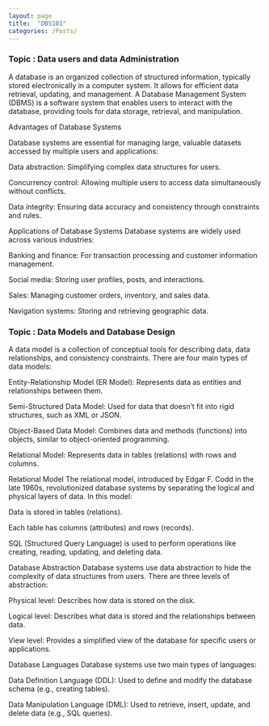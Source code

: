 ```yaml
---
layout: page
title:  "DBS101"
categories: /Posts/
---
```


### Topic : Data users and data Administration

A database is an organized collection of structured information, typically stored electronically in a computer system. It allows for efficient data retrieval, updating, and management. A Database Management System (DBMS) is a software system that enables users to interact with the database, providing tools for data storage, retrieval, and manipulation.


Advantages of Database Systems

Database systems are essential for managing large, valuable datasets accessed by multiple users and applications:


Data abstraction: Simplifying complex data structures for users.

Concurrency control: Allowing multiple users to access data simultaneously without conflicts.

Data integrity: Ensuring data accuracy and consistency through constraints and rules.

Applications of Database Systems
Database systems are widely used across various industries:

Banking and finance: For transaction processing and customer information management.

Social media: Storing user profiles, posts, and interactions.

Sales: Managing customer orders, inventory, and sales data.

Navigation systems: Storing and retrieving geographic data.

### Topic : Data Models and Database Design

A data model is a collection of conceptual tools for describing data, data relationships, and consistency constraints. There are four main types of data models:

Entity-Relationship Model (ER Model): Represents data as entities and relationships between them.

Semi-Structured Data Model: Used for data that doesn’t fit into rigid structures, such as XML or JSON.

Object-Based Data Model: Combines data and methods (functions) into objects, similar to object-oriented programming.

Relational Model: Represents data in tables (relations) with rows and columns.

Relational Model
The relational model, introduced by Edgar F. Codd in the late 1960s, revolutionized database systems by separating the logical and physical layers of data. In this model:

Data is stored in tables (relations).

Each table has columns (attributes) and rows (records).

SQL (Structured Query Language) is used to perform operations like creating, reading, updating, and deleting data.

Database Abstraction
Database systems use data abstraction to hide the complexity of data structures from users. There are three levels of abstraction:

Physical level: Describes how data is stored on the disk.

Logical level: Describes what data is stored and the relationships between data.

View level: Provides a simplified view of the database for specific users or applications.

Database Languages
Database systems use two main types of languages:

Data Definition Language (DDL): Used to define and modify the database schema (e.g., creating tables).

Data Manipulation Language (DML): Used to retrieve, insert, update, and delete data (e.g., SQL queries).
